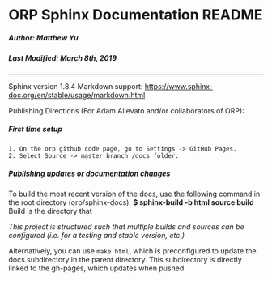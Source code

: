# ORP Sphinx Documentation README
##### Author: Matthew Yu
##### Last Modified: March 8th, 2019

----------------------------------

Sphinx version 1.8.4
Markdown support:
https://www.sphinx-doc.org/en/stable/usage/markdown.html


Publishing Directions (For Adam Allevato and/or collaborators of ORP):
##### First time setup
    1. On the orp github code page, go to Settings -> GitHub Pages.
    2. Select Source -> master branch /docs folder.

##### Publishing updates or documentation changes
To build the most recent version of the docs, use the following command in the root directory (orp/sphinx-docs):
**$ sphinx-build -b html source build**
Build is the directory that

_This project is structured such that multiple builds and sources can be configured (i.e. for a testing and stable version, etc.)_

Alternatively, you can use ``make html``, which is preconfigured to update the docs subdirectory in the parent directory. This subdirectory is directly linked to the gh-pages, which updates when pushed.
